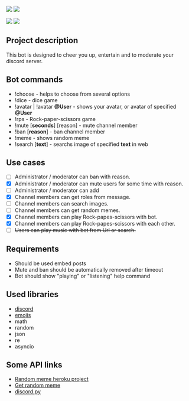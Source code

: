 ![](https://img.shields.io/badge/progress-developing-green)
![](https://img.shields.io/badge/version-0.0-green)

![](https://img.shields.io/badge/Python-v3.7-blue)
![](https://img.shields.io/badge/lib-Discord.py-blue)

## Project description
This bot is designed to cheer you up, entertain and to moderate your discord server.

## Bot commands
- !choose - helps to choose from several options
- !dice - dice game
- !avatar | !avatar __@User__ - shows your avatar, or avatar of specified __@User__
- !rps - Rock-paper-scissors game
- !mute [__seconds__] [reason] - mute channel member
- !ban [__reason__] - ban channel member
- !meme - shows random meme
- !search [__text__] - searchs image of specified __text__ in web

## Use cases
- [ ] Administrator / moderator can ban with reason.
- [X] Administrator / moderator can mute users for some time with reason.
- [ ] Administrator / moderator can add 
- [X] Channel members can get roles from message.
- [ ] Channel members can search images.
- [ ] Channel members can get random memes.
- [X] Channel members can play Rock-papes-scissors with bot.
- [X] Channel members can play Rock-papes-scissors with each other.
- [ ] ~~Users can play music with bot from Url or search.~~

## Requirements
 - Should be used embed posts
 - Mute and ban should be automatically removed after timeout
 - Bot should show "playing" or "listening" help command

## Used libraries
- [discord](https://pypi.org/project/discord.py/)
- [emojis](https://pypi.org/project/emojis/)
- math
- random
- json
- re
- asyncio

## Some API links
- [Random meme heroku project](https://meme-api.herokuapp.com/gimme)
- [Get random meme](https://some-random-api.ml/meme)
- [discord.py](https://discordpy.readthedocs.io/en/latest/)
